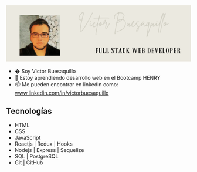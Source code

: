 ![Soy desarrollador Full Stack](https://github.com/vgbuesaquillo/vgbuesaquillo/blob/main/gitb.png)
- �  Soy Victor Buesaquillo
- 🌱 Estoy aprendiendo desarrollo web en el Bootcamp HENRY
- 📫 Me pueden encontrar en linkedin como: www.linkedin.com/in/victorbuesaquillo
## Tecnologías
- HTML
- CSS
- JavaScript
- Reactjs | Redux | Hooks
- Nodejs | Express | Sequelize
- SQL | PostgreSQL
- Git | GitHub
<!---
vgbuesaquillo/vgbuesaquillo is a ✨ special ✨ repository because its `README.md` (this file) appears on your GitHub profile.
You can click the Preview link to take a look at your changes.
--->
